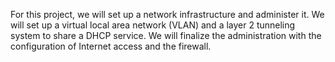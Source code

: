 For this project, we will set up a network infrastructure and administer it. We will set up a virtual local area network (VLAN) and a layer 2 tunneling system to share a DHCP service. We will finalize the administration with the configuration of Internet access and the firewall.
